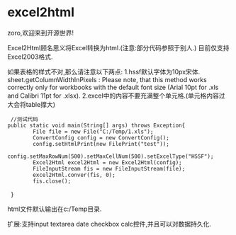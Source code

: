 # excel2html

zoro,欢迎来到开源世界!

Excel2Html顾名思义将Excel转换为html.(注意:部分代码参照于别人.)
目前仅支持Excel2003格式.

如果表格的样式不对,那么请注意以下两点:
1.hssf默认字体为10px宋体.
sheet.getColumnWidthInPixels : 
Please note, that this method works correctly only for workbooks with the default font size (Arial 10pt for .xls and Calibri 11pt for .xlsx).
2.excel中的内容不要充满整个单元格.(单元格内容过大会将table撑大)

 	 //测试代码
  	public static void main(String[] args) throws Exception{
			File file = new File("C:/Temp/1.xls");
			ConvertConfig config = new ConvertConfig();
			config.setHtmlPrint(new FilePrint("test"));
			config.setMaxRowNum(500).setMaxCellNum(500).setExcelType("HSSF");
			Excel2Html excel2Html = new Excel2Html(config);
			FileInputStream fis = new FileInputStream(file);
			excel2Html.conver(fis, 0);
			fis.close();
  	} 
  
   html文件默认输出在c:/Temp目录.
   
扩展:支持input textarea date checkbox calc控件,并且可以对数据持久化.